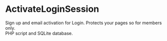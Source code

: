 # ActivateLoginSession
Sign up and email activation for Login. Protects your pages so for members only.<br />
PHP script and SQLite database.

